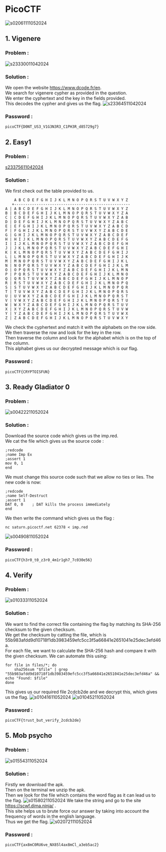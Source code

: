 # PicoCTF
![s02061111052024](https://a.okmd.dev/md/6729303e2d111.png)
## 1. Vigenere
### Problem : 
![s23330011042024](https://a.okmd.dev/md/67290c56aed33.png)
### Solution : 
We open the website https://www.dcode.fr/en.  
We search for vigenere cypher as provided in the question.  
We enter the cyphertext and the key in the fields provided.  
This decodes the cypher and gives us the flag.
![s23364511042024](https://a.okmd.dev/md/67290d382d093.png)
### Password : 
```
picoCTF{D0NT_US3_V1G3N3R3_C1PH3R_d85729g7}
```

## 2. Easy1
### Problem : 
[s23375611042024](https://a.okmd.dev/md/67290d7e5830f.png)
### Solution : 
We first check out the table provided to us.
```
    A B C D E F G H I J K L M N O P Q R S T U V W X Y Z 
   +----------------------------------------------------
A | A B C D E F G H I J K L M N O P Q R S T U V W X Y Z
B | B C D E F G H I J K L M N O P Q R S T U V W X Y Z A
C | C D E F G H I J K L M N O P Q R S T U V W X Y Z A B
D | D E F G H I J K L M N O P Q R S T U V W X Y Z A B C
E | E F G H I J K L M N O P Q R S T U V W X Y Z A B C D
F | F G H I J K L M N O P Q R S T U V W X Y Z A B C D E
G | G H I J K L M N O P Q R S T U V W X Y Z A B C D E F
H | H I J K L M N O P Q R S T U V W X Y Z A B C D E F G
I | I J K L M N O P Q R S T U V W X Y Z A B C D E F G H
J | J K L M N O P Q R S T U V W X Y Z A B C D E F G H I
K | K L M N O P Q R S T U V W X Y Z A B C D E F G H I J
L | L M N O P Q R S T U V W X Y Z A B C D E F G H I J K
M | M N O P Q R S T U V W X Y Z A B C D E F G H I J K L
N | N O P Q R S T U V W X Y Z A B C D E F G H I J K L M
O | O P Q R S T U V W X Y Z A B C D E F G H I J K L M N
P | P Q R S T U V W X Y Z A B C D E F G H I J K L M N O
Q | Q R S T U V W X Y Z A B C D E F G H I J K L M N O P
R | R S T U V W X Y Z A B C D E F G H I J K L M N O P Q
S | S T U V W X Y Z A B C D E F G H I J K L M N O P Q R
T | T U V W X Y Z A B C D E F G H I J K L M N O P Q R S
U | U V W X Y Z A B C D E F G H I J K L M N O P Q R S T
V | V W X Y Z A B C D E F G H I J K L M N O P Q R S T U
W | W X Y Z A B C D E F G H I J K L M N O P Q R S T U V
X | X Y Z A B C D E F G H I J K L M N O P Q R S T U V W
Y | Y Z A B C D E F G H I J K L M N O P Q R S T U V W X
Z | Z A B C D E F G H I J K L M N O P Q R S T U V W X Y
```
We check the cyphertext and match it with the alphabets on the row side.  
We then traverse the row and look for the key in the row.  
Then traverse the column and look for the alphabet which is on the top of the column.   
This alphabet gives us our decrypted message which is our flag.
### Password : 
```
picoCTF{CRYPTOISFUN}
```

## 3. Ready Gladiator 0
### Problem : 
![s00422211052024](https://a.okmd.dev/md/67291c9962fd0.png)
### Solution : 
Download the source code which gives us the imp.red.  
We cat the file which gives us the source code :
```
;redcode
;name Imp Ex
;assert 1
mov 0, 1
end
```
We must change this source code such that we allow no ties or lies. The new code is now:
```
;redcode
;name Self-Destruct
;assert 1
DAT 0, 0    ; DAT kills the process immediately
end
```
We then write the command which gives us the flag :
```
nc saturn.picoctf.net 62378 < imp.red
```
![s00490811052024](https://a.okmd.dev/md/67291e2eb4ff2.png)
### Password : 
```
picoCTF{h3r0_t0_z3r0_4m1r1gh7_7c030e56}
```

## 4. Verify
### Problem : 
![s01033311052024](https://a.okmd.dev/md/6729219021989.png)
### Solution : 
We want to find the correct file containing the flag by matching its SHA-256 checksum to the given checksum.  
We get the checksum by catting the file, which is 55b983afdd9d10718f1db3983459efc5cc3f5a66841e2651041e25dec3efd46a.  
For each file, we want to calculate the SHA-256 hash and compare it with the given checksum. We can automate this using:
```
for file in files/*; do
    sha256sum "$file" | grep "55b983afdd9d10718f1db3983459efc5cc3f5a66841e2651041e25dec3efd46a" && echo "Found: $file"
done
```
This gives us our required file 2cdcb2de and we decrypt this, which gives us the flag.
![s01041611052024](https://a.okmd.dev/md/672921badf51f.png)
![s01045211052024](https://a.okmd.dev/md/672921dfdbbb2.png)
### Password : 
```
picoCTF{trust_but_verify_2cdcb2de}
```

## 5. Mob psycho
### Problem : 
![s01554311052024](https://a.okmd.dev/md/67292dc9ae52f.png)
### Solution : 
Firstly we download the apk.  
Then on the terminal we unzip the apk.  
Then we look for the file which contains the word flag as it can lead us to the flag.
![s01580211052024](https://a.okmd.dev/md/67292e53ee741.png)
We take the string and go to the site https://scwf.dima.ninja/ .  
This site helps us to brute force our answer by taking into account the frequency of words in the english language.  
Thus we get the flag.
![s02072111052024](https://a.okmd.dev/md/67293082dbea7.png)
### Password : 
```
picoCTF{ax8mC0RU6ve_NX85l4ax8mCl_a3eb5ac2}
```

